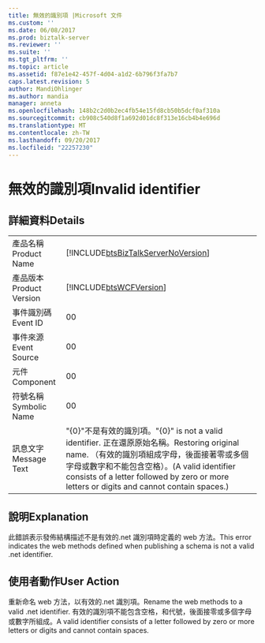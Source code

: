```yaml
---
title: 無效的識別項 |Microsoft 文件
ms.custom: ''
ms.date: 06/08/2017
ms.prod: biztalk-server
ms.reviewer: ''
ms.suite: ''
ms.tgt_pltfrm: ''
ms.topic: article
ms.assetid: f87e1e42-457f-4d04-a1d2-6b796f3fa7b7
caps.latest.revision: 5
author: MandiOhlinger
ms.author: mandia
manager: anneta
ms.openlocfilehash: 148b2c2d0b2ec4fb54e15fd8cb50b5dcf0af310a
ms.sourcegitcommit: cb908c540d8f1a692d01dc8f313e16cb4b4e696d
ms.translationtype: MT
ms.contentlocale: zh-TW
ms.lasthandoff: 09/20/2017
ms.locfileid: "22257230"
---
```

# <a name="invalid-identifier"></a><span data-ttu-id="33bb3-102">無效的識別項</span><span class="sxs-lookup"><span data-stu-id="33bb3-102">Invalid identifier</span></span>
## <a name="details"></a><span data-ttu-id="33bb3-103">詳細資料</span><span class="sxs-lookup"><span data-stu-id="33bb3-103">Details</span></span>  
  
|||  
|-|-|  
|<span data-ttu-id="33bb3-104">產品名稱</span><span class="sxs-lookup"><span data-stu-id="33bb3-104">Product Name</span></span>|[!INCLUDE[btsBizTalkServerNoVersion](../includes/btsbiztalkservernoversion-md.md)]|  
|<span data-ttu-id="33bb3-105">產品版本</span><span class="sxs-lookup"><span data-stu-id="33bb3-105">Product Version</span></span>|[!INCLUDE[btsWCFVersion](../includes/btswcfversion-md.md)]|  
|<span data-ttu-id="33bb3-106">事件識別碼</span><span class="sxs-lookup"><span data-stu-id="33bb3-106">Event ID</span></span>|<span data-ttu-id="33bb3-107">0</span><span class="sxs-lookup"><span data-stu-id="33bb3-107">0</span></span>|  
|<span data-ttu-id="33bb3-108">事件來源</span><span class="sxs-lookup"><span data-stu-id="33bb3-108">Event Source</span></span>|<span data-ttu-id="33bb3-109">0</span><span class="sxs-lookup"><span data-stu-id="33bb3-109">0</span></span>|  
|<span data-ttu-id="33bb3-110">元件</span><span class="sxs-lookup"><span data-stu-id="33bb3-110">Component</span></span>|<span data-ttu-id="33bb3-111">0</span><span class="sxs-lookup"><span data-stu-id="33bb3-111">0</span></span>|  
|<span data-ttu-id="33bb3-112">符號名稱</span><span class="sxs-lookup"><span data-stu-id="33bb3-112">Symbolic Name</span></span>|<span data-ttu-id="33bb3-113">0</span><span class="sxs-lookup"><span data-stu-id="33bb3-113">0</span></span>|  
|<span data-ttu-id="33bb3-114">訊息文字</span><span class="sxs-lookup"><span data-stu-id="33bb3-114">Message Text</span></span>|<span data-ttu-id="33bb3-115">"{0}"不是有效的識別項。</span><span class="sxs-lookup"><span data-stu-id="33bb3-115">"{0}" is not a valid identifier.</span></span> <span data-ttu-id="33bb3-116">正在還原原始名稱。</span><span class="sxs-lookup"><span data-stu-id="33bb3-116">Restoring original name.</span></span> <span data-ttu-id="33bb3-117">（有效的識別項組成字母，後面接著零或多個字母或數字和不能包含空格）。</span><span class="sxs-lookup"><span data-stu-id="33bb3-117">(A valid identifier consists of a letter followed by zero or more letters or digits and cannot contain spaces.)</span></span>|  
  
## <a name="explanation"></a><span data-ttu-id="33bb3-118">說明</span><span class="sxs-lookup"><span data-stu-id="33bb3-118">Explanation</span></span>  
 <span data-ttu-id="33bb3-119">此錯誤表示發佈結構描述不是有效的.net 識別項時定義的 web 方法。</span><span class="sxs-lookup"><span data-stu-id="33bb3-119">This error indicates the web methods defined when publishing a schema is not a valid .net identifier.</span></span>  
  
## <a name="user-action"></a><span data-ttu-id="33bb3-120">使用者動作</span><span class="sxs-lookup"><span data-stu-id="33bb3-120">User Action</span></span>  
 <span data-ttu-id="33bb3-121">重新命名 web 方法，以有效的.net 識別項。</span><span class="sxs-lookup"><span data-stu-id="33bb3-121">Rename the web methods to a valid .net identifier.</span></span> <span data-ttu-id="33bb3-122">有效的識別項不能包含空格，和代號，後面接零或多個字母或數字所組成。</span><span class="sxs-lookup"><span data-stu-id="33bb3-122">A valid identifier consists of a letter followed by zero or more letters or digits and cannot contain spaces.</span></span>